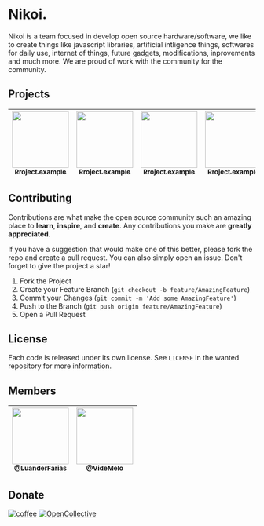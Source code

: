 # Nikoi.

Nikoi is a team focused in develop open source hardware/software, we like to create things like javascript libraries, artificial intligence things, softwares for daily use, internet of things, future gadgets, modifications, inprovements and much more. We are proud of work with the community for the community.

## Projects

| [<img src="https://github.com/nikoidot.png?size=115" width=115><br><sub>Project example</sub>](https://github.com/nikoidot)| [<img src="https://github.com/nikoidot.png?size=115" width=115><br><sub>Project example</sub>](https://github.com/nikoidot)| [<img src="https://github.com/nikoidot.png?size=115" width=115><br><sub>Project example</sub>](https://github.com/nikoidot)| [<img src="https://github.com/nikoidot.png?size=115" width=115><br><sub>Project example</sub>](https://github.com/nikoidot)|
| :---: | :---: | :---: | :---: |

## Contributing

Contributions are what make the open source community such an amazing place to **learn**, **inspire**, and **create**. Any contributions you make are **greatly appreciated**.

If you have a suggestion that would make one of this better, please fork the repo and create a pull request. You can also simply open an issue.
Don't forget to give the project a star!

1. Fork the Project
2. Create your Feature Branch (`git checkout -b feature/AmazingFeature`)
3. Commit your Changes (`git commit -m 'Add some AmazingFeature'`)
4. Push to the Branch (`git push origin feature/AmazingFeature`)
5. Open a Pull Request

## License

Each code is released under its own license. See `LICENSE` in the wanted repository for more information.

## Members

| [<img src="https://github.com/luanderfarias.png?size=115" width=115><br><sub>@LuanderFarias</sub>](https://github.com/luanderfarias)| [<img src="https://github.com/videmelo.png?size=115" width=115><br><sub>@VideMelo</sub>](https://github.com/videmelo) |
| :---: | :---: |

## Donate

[![coffee](https://img.shields.io/badge/Buy_Us_A_Coffee-FFDD00?style=for-the-badge&logo=buy-me-a-coffee&logoColor=black)](https://example.com)
[![OpenCollective](https://img.shields.io/badge/OpenCollective-1F87FF?style=for-the-badge&logo=OpenCollective&logoColor=white)](https://example.com)
